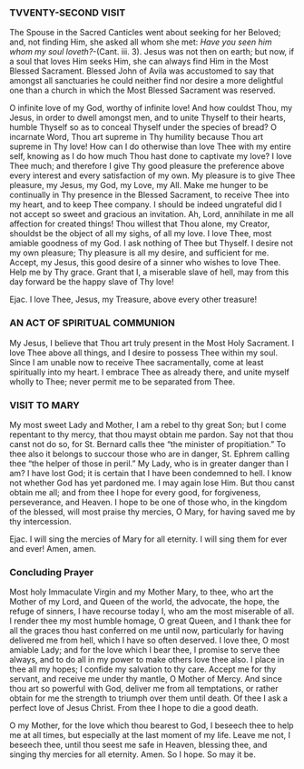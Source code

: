 
### TVVENTY-SECOND VISIT

The Spouse in the Sacred Canticles went about seeking for her Beloved; and, not finding Him, she asked all whom she met: _Have you seen him whom my soul loveth?_-(Cant. iii. 3). Jesus was not then on earth; but now, if a soul that loves Him seeks Him, she can always find Him in the Most Blessed Sacrament. Blessed John of Avila was accustomed to say that amongst all sanctuaries he could neither find nor desire a more delightful one than a church in which the Most Blessed Sacrament was reserved.

O infinite love of my God, worthy of infinite love! And how couldst Thou, my Jesus, in order to dwell amongst men, and to unite Thyself to their hearts, humble Thyself so as to conceal Thyself under the species of bread? O incarnate Word, Thou art supreme in Thy humility because Thou art supreme in Thy love! How can I do otherwise than love Thee with my entire self, knowing as I do how much Thou hast done to captivate my love? I love Thee much; and therefore I give Thy good pleasure the preference above every interest and every satisfaction of my own. My pleasure is to give Thee pleasure, my Jesus, my God, my Love, my All. Make me hunger to be continually in Thy presence in the Blessed Sacrament, to receive Thee into my heart, and to keep Thee company. I should be indeed ungrateful did I not accept so sweet and gracious an invitation. Ah, Lord, annihilate in me all affection for created things! Thou willest that Thou alone, my Creator, shouldst be the object of all my sighs, of all my love. I love Thee, most amiable goodness of my God. I ask nothing of Thee but Thyself. I desire not my own pleasure; Thy pleasure is all my desire, and sufficient for me. Accept, my Jesus, this good desire of a sinner who wishes to love Thee. Help me by Thy grace. Grant that I, a miserable slave of hell, may from this day forward be the happy slave of Thy love!

Ejac. I love Thee, Jesus, my Treasure, above every other treasure!

### AN ACT OF SPIRITUAL COMMUNION

My Jesus, I believe that Thou art truly present in the Most Holy Sacrament. I love Thee above all things, and I desire to possess Thee within my soul. Since I am unable now to receive Thee sacramentally, come at least spiritually into my heart. I embrace Thee as already there, and unite myself wholly to Thee; never permit me to be separated from Thee.

### VISIT TO MARY

My most sweet Lady and Mother, I am a rebel to thy great Son; but I come repentant to thy mercy, that thou mayst obtain me pardon. Say not that thou canst not do so, for St. Bernard calls thee “the minister of propitiation.” To thee also it belongs to succour those who are in danger, St. Ephrem calling thee “the helper of those in peril.” My Lady, who is in greater danger than I am? I have lost God; it is certain that I have been condemned to hell. I know not whether God has yet pardoned me. I may again lose Him. But thou canst obtain me all; and from thee I hope for every good, for forgiveness, perseverance, and Heaven. I hope to be one of those who, in the kingdom of the blessed, will most praise thy mercies, O Mary, for having saved me by thy intercession.

Ejac. I will sing the mercies of Mary for all eternity. I will sing them for ever and ever! Amen, amen.

### Concluding Prayer

Most holy Immaculate Virgin and my Mother Mary, to thee, who art the Mother of my Lord, and Queen of the world, the advocate, the hope, the refuge of sinners, I have recourse today I, who am the most miserable of all. I render thee my most humble homage, O great Queen, and I thank thee for all the graces thou hast conferred on me until now, particularly for having delivered me from hell, which I have so often deserved. I love thee, O most amiable Lady; and for the love which I bear thee, I promise to serve thee always, and to do all in my power to make others love thee also. I place in thee all my hopes; I confide my salvation to thy care. Accept me for thy servant, and receive me under thy mantle, O Mother of Mercy. And since thou art so powerful with God, deliver me from all temptations, or rather obtain for me the strength to triumph over them until death. Of thee I ask a perfect love of Jesus Christ. From thee I hope to die a good death.

O my Mother, for the love which thou bearest to God, I beseech thee to help me at all times, but especially at the last moment of my life. Leave me not, I beseech thee, until thou seest me safe in Heaven, blessing thee, and singing thy mercies for all eternity. Amen. So I hope. So may it be.

